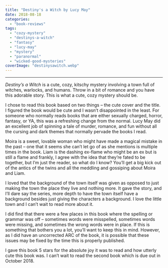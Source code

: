 ```yaml
---
title: "Destiny's a Witch by Lucy May"
date: 2018-08-18
categories: 
  - "book-reviews"
tags: 
  - "cozy-mystery"
  - "destinys-a-witch"
  - "fantasy"
  - "lucy-may"
  - "mystery"
  - "paranormal"
  - "wicked-good-mysteries"
coverImage: "destinysawitch.webp"
---
```


* * *

_Destiny’s a Witch_ is a cute, cozy, kitschy mystery involving a town full of witches, warlocks, and humans. Throw in a bit of romance and you have this adorable story. This is what a cute, cozy mystery should be.

I chose to read this book based on two things – the cute cover and the title. I figured the book would be cute and I wasn’t disappointed in the least. For someone who normally reads books that are either sexually charged, horror, fantasy, or YA, this was a refreshing change from the normal. Lucy May did an excellent job of spinning a tale of murder, romance, and fun without all the cursing and dark themes that normally pervade the books I read.

Moira is a sweet, lovable woman who might have made a magical mistake in the past – one that it seems she can’t let go of as she mentions is multiple times in the book. Liam is the dashing ex-flame who might be an ex but is still a flame and frankly, I agree with the idea that they’re fated to be together, but I’m just the reader, so what do I know? You’ll get a big kick out of the antics of the twins and all the meddling and gossiping about Moira and Liam.

I loved that the background of the town itself was given as opposed to just making the town the place they live and nothing more. It gave the story, and I’ll dare say the series, more depth to have the town itself have a background besides just giving the characters a background. I love the little town and I can’t wait to read more about it.

I did find that there were a few places in this book where the spelling or grammar was off – sometimes words were misspelled, sometimes words were missing, and sometimes the wrong words were in place. If this is something that bothers you a lot, you’ll want to keep this in mind. However, as I did have an uncorrected ARC of the book, it is possible that these issues may be fixed by the time this is properly published.

I gave this book 5 stars for the absolute joy it was to read and how utterly cute this book was. I can’t wait to read the second book which is due out in October 2018.
